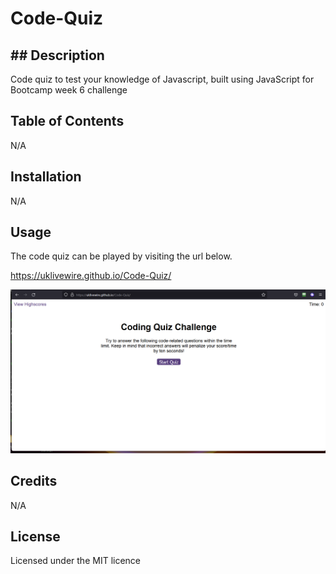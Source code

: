 # Code-Quiz

## ## Description

Code quiz to test your knowledge of Javascript, built using JavaScript for Bootcamp week 6 challenge

## Table of Contents

N/A

## Installation

N/A

## Usage
The code quiz can be played by visiting the url below.

https://uklivewire.github.io/Code-Quiz/

![Screenshot of Code Quiz](./assets/images/codequizscreenshot.png?raw=true "Main Screenshot")

## Credits

N/A

## License

Licensed under the MIT licence